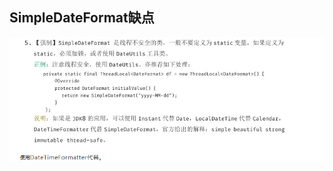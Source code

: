 ## SimpleDateFormat缺点

![SimpleDateFormat](https://github.com/RogerGold/media/blob/master/SimpleDateFormat.PNG)
